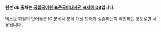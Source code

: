 #### 원본 db 출처는 [국립국어원 표준국어대사전 표제어 DB](https://github.com/korean-word-game/db)입니다.

텍스트 파일의 단어들은 IC 분석시 분석 대상 단어가 실존하는지 확인하는 용도로만 사용됩니다.
